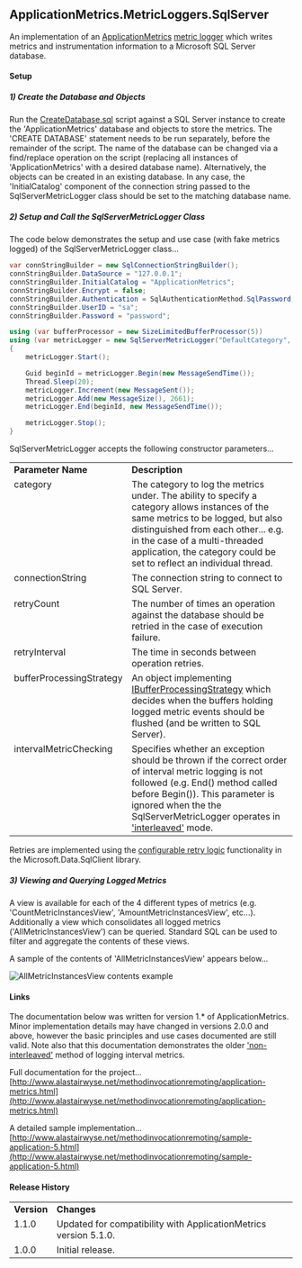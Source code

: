 ApplicationMetrics.MetricLoggers.SqlServer
---
An implementation of an [ApplicationMetrics](https://github.com/alastairwyse/ApplicationMetrics) [metric logger](https://github.com/alastairwyse/ApplicationMetrics/blob/master/ApplicationMetrics/IMetricLogger.cs) which writes metrics and instrumentation information to a Microsoft SQL Server database.


#### Setup

##### 1) Create the Database and Objects
Run the [CreateDatabase.sql](https://github.com/alastairwyse/ApplicationMetrics.MetricLoggers.SqlServer/blob/master/ApplicationMetrics.MetricLoggers.SqlServer/Resources/CreateDatabase.sql) script against a SQL Server instance to create the 'ApplicationMetrics' database and objects to store the metrics.  The 'CREATE DATABASE' statement needs to be run separately, before the remainder of the script.  The name of the database can be changed via a find/replace operation on the script (replacing all instances of 'ApplicationMetrics' with a desired database name).  Alternatively, the objects can be created in an existing database.  In any case, the 'InitialCatalog' component of the connection string passed to the SqlServerMetricLogger class should be set to the matching database name.

##### 2) Setup and Call the SqlServerMetricLogger Class

The code below demonstrates the setup and use case (with fake metrics logged) of the SqlServerMetricLogger class...

````C#
var connStringBuilder = new SqlConnectionStringBuilder();
connStringBuilder.DataSource = "127.0.0.1";
connStringBuilder.InitialCatalog = "ApplicationMetrics";
connStringBuilder.Encrypt = false;
connStringBuilder.Authentication = SqlAuthenticationMethod.SqlPassword;
connStringBuilder.UserID = "sa";
connStringBuilder.Password = "password";

using (var bufferProcessor = new SizeLimitedBufferProcessor(5))
using (var metricLogger = new SqlServerMetricLogger("DefaultCategory", connStringBuilder.ToString(), 20, 10, bufferProcessor, true))
{
    metricLogger.Start();

    Guid beginId = metricLogger.Begin(new MessageSendTime());
    Thread.Sleep(20);
    metricLogger.Increment(new MessageSent());
    metricLogger.Add(new MessageSize(), 2661);
    metricLogger.End(beginId, new MessageSendTime());

    metricLogger.Stop();
}
````

SqlServerMetricLogger accepts the following constructor parameters...

<table>
  <tr>
    <td><b>Parameter Name</b></td>
    <td><b>Description</b></td>
  </tr>
  <tr>
    <td valign="top">category</td>
    <td>
      The category to log the metrics under.  The ability to specify a category allows instances of the same metrics to be logged, but also distinguished from each other... e.g. in the case of a multi-threaded application, the category could be set to reflect an individual thread.
    </td>
  </tr>
  <tr>
    <td valign="top">connectionString</td>
    <td>
      The connection string to connect to SQL Server.
    </td>
  </tr>
  <tr>
    <td valign="top">retryCount</td>
    <td>
      The number of times an operation against the database should be retried in the case of execution failure.
    </td>
  </tr>
  <tr>
    <td valign="top">retryInterval</td>
    <td>
      The time in seconds between operation retries.
    </td>
  </tr>
  <tr>
    <td valign="top">bufferProcessingStrategy</td>
    <td>
      An object implementing <a href="https://github.com/alastairwyse/ApplicationMetrics/blob/master/ApplicationMetrics.MetricLoggers/IBufferProcessingStrategy.cs">IBufferProcessingStrategy</a> which decides when the buffers holding logged metric events should be flushed (and be written to SQL Server).
    </td>
  </tr>
  <tr>
    <td valign="top">intervalMetricChecking</td>
    <td>
      Specifies whether an exception should be thrown if the correct order of interval metric logging is not followed (e.g. End() method called before Begin()).  This parameter is ignored when the the SqlServerMetricLogger operates in <a href="https://github.com/alastairwyse/ApplicationMetrics#interleaved-interval-metrics">'interleaved'</a> mode.
    </td>
  </tr>
</table>

Retries are implemented using the [configurable retry logic](https://docs.microsoft.com/en-us/sql/connect/ado-net/configurable-retry-logic-sqlclient-introduction?view=sql-server-ver16) functionality in the Microsoft.Data.SqlClient library.

##### 3) Viewing and Querying Logged Metrics
A view is available for each of the 4 different types of metrics (e.g. 'CountMetricInstancesView', 'AmountMetricInstancesView', etc...).  Additionally a view which consolidates all logged metrics ('AllMetricInstancesView') can be queried.  Standard SQL can be used to filter and aggregate the contents of these views.

A sample of the contents of 'AllMetricInstancesView' appears below...

![AllMetricInstancesView contents example](http://alastairwyse.net/applicationmetrics/images/allmetricinstancesview-example.png)

#### Links
The documentation below was written for version 1.* of ApplicationMetrics.  Minor implementation details may have changed in versions 2.0.0 and above, however the basic principles and use cases documented are still valid.  Note also that this documentation demonstrates the older ['non-interleaved'](https://github.com/alastairwyse/ApplicationMetrics#interleaved-interval-metrics) method of logging interval metrics.

Full documentation for the project...<br>
[http://www.alastairwyse.net/methodinvocationremoting/application-metrics.html](http://www.alastairwyse.net/methodinvocationremoting/application-metrics.html)

A detailed sample implementation...<br>
[http://www.alastairwyse.net/methodinvocationremoting/sample-application-5.html](http://www.alastairwyse.net/methodinvocationremoting/sample-application-5.html)

#### Release History

<table>
  <tr>
    <td><b>Version</b></td>
    <td><b>Changes</b></td>
  </tr>
  <tr>
    <td valign="top">1.1.0</td>
    <td>
      Updated for compatibility with ApplicationMetrics version 5.1.0. 
    </td>
  </tr>
  <tr>
    <td valign="top">1.0.0</td>
    <td>
      Initial release.
    </td>
  </tr>
</table>